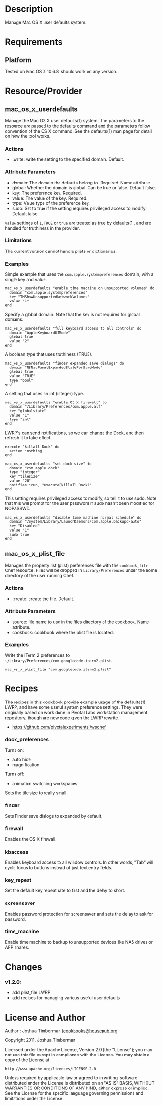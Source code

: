Description
===========

Manage Mac OS X user defaults system.

Requirements
============

Platform
--------

Tested on Mac OS X 10.6.8, should work on any version.

Resource/Provider
=================

mac\_os\_x\_userdefaults
----

Manage the Mac OS X user defaults(1) system. The parameters to the resource are passed to the defaults command and the parameters follow convention of the OS X command. See the defaults(1) man page for detail on how the tool works.

### Actions

- :write: write the setting to the specified domain. Default.

### Attribute Parameters

- domain: The domain the defaults belong to. Required. Name attribute.
- global: Whether the domain is global. Can be true or false. Default false.
- key: The preference key. Required.
- value: The value of the key. Required.
- type: Value type of the preference key.
- sudo: Set to true if the setting requires privileged access to modify. Default false.

`value` settings of `1`, `TRUE` or `true` are treated as true by defaults(1), and are handled for truthiness in the provider.

### Limitations

The current version cannot handle plists or dictionaries.

### Examples

Simple example that uses the `com.apple.systempreferences` domain, with a single key and value.

    mac_os_x_userdefaults "enable time machine on unsupported volumes" do
      domain "com.apple.systempreferences"
      key "TMShowUnsupportedNetworkVolumes"
      value "1"
    end

Specify a global domain. Note that the key is not required for global domains.

    mac_os_x_userdefaults "full keyboard access to all controls" do
      domain "AppleKeyboardUIMode"
      global true
      value "2"
    end

A boolean type that uses truthiness (TRUE).

    mac_os_x_userdefaults "finder expanded save dialogs" do
      domain "NSNavPanelExpandedStateForSaveMode"
      global true
      value "TRUE"
      type "bool"
    end

A setting that uses an int (integer) type.

    mac_os_x_userdefaults "enable OS X firewall" do
      domain "/Library/Preferences/com.apple.alf"
      key "globalstate"
      value "1"
      type "int"
    end

LWRP's can send notifications, so we can change the Dock, and then refresh it to take effect.

    execute "killall Dock" do
      action :nothing
    end

    mac_os_x_userdefaults "set dock size" do
      domain "com.apple.dock"
      type "integer"
      key "tilesize"
      value "20"
      notifies :run, "execute[killall Dock]"
    end

This setting requires privileged access to modify, so tell it to use sudo. Note that this will prompt for the user password if sudo hasn't been modified for NOPASSWD.

    mac_os_x_userdefaults "disable time machine normal schedule" do
      domain "/System/Library/LaunchDaemons/com.apple.backupd-auto"
      key "Disabled"
      value "1"
      sudo true
    end

mac\_os\_x\_plist\_file
----

Manages the property list (plist) preferences file with the `cookbook_file` Chef resource. Files will be dropped in `Library/Preferences` under the home directory of the user running Chef.

### Actions

- :create: create the file. Default.

### Attribute Parameters

- source: file name to use in the files directory of the cookbook. Name attribute.
- cookbook: cookbook where the plist file is located.

### Examples

Write the iTerm 2 preferences to `~/Library/Preferences/com.googlecode.iterm2.plist`.

    mac_os_x_plist_file "com.googlecode.iterm2.plist"

Recipes
=======

The recipes in this cookbook provide example usage of the defaults(1) LWRP, and have some useful system preference settings. They were originally based on work done in Pivotal Labs workstation management repository, though are new code given the LWRP rewrite.

* https://github.com/pivotalexperimental/wschef

### dock\_preferences

Turns on:

* auto hide
* magnification

Turns off:

* animation switching workspaces

Sets the tile size to really small.

### finder

Sets Finder save dialogs to expanded by default.

### firewall

Enables the OS X firewall.

### kbaccess

Enables keyboard access to all window controls. In other words, "Tab" will cycle focus to buttons instead of just text entry fields.

### key\_repeat

Set the default key repeat rate to fast and the delay to short.

### screensaver

Enables password protection for screensaver and sets the delay to ask for password.

### time\_machine

Enable time machine to backup to unsupported devices like NAS drives or AFP shares.

Changes
=======

### v1.2.0:

* add plist_file LWRP
* add recipes for managing various useful user defaults

License and Author
==================

Author:: Joshua Timberman (<cookbooks@housepub.org>)

Copyright 2011, Joshua Timberman

Licensed under the Apache License, Version 2.0 (the "License");
you may not use this file except in compliance with the License.
You may obtain a copy of the License at

    http://www.apache.org/licenses/LICENSE-2.0

Unless required by applicable law or agreed to in writing, software
distributed under the License is distributed on an "AS IS" BASIS,
WITHOUT WARRANTIES OR CONDITIONS OF ANY KIND, either express or implied.
See the License for the specific language governing permissions and
limitations under the License.
